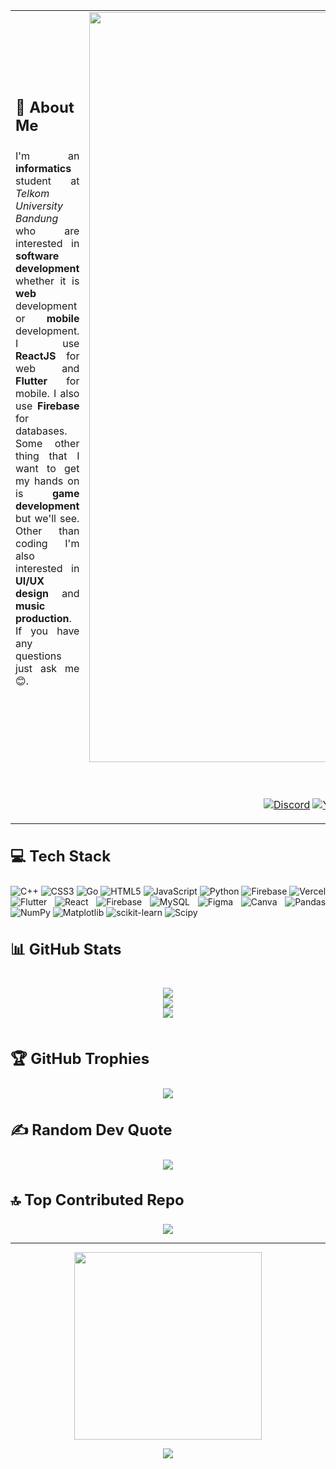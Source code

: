 <table>
  <tr>
    <td>
        <h3 style="font-size:24px;">💫 About Me</h3>
        <div align="justify">

I'm an **informatics** student at _Telkom University Bandung_ who are interested in **software development** whether it is **web** development or **mobile** development. I use **ReactJS** for web and **Flutter** for mobile. I also use **Firebase** for databases. Some other thing that I want to get my hands on is **game development** but we'll see. Other than coding I'm also interested in **UI/UX design** and **music production**. If you have any questions just ask me 😊.   
        </div>
    </td>
    <td>
        <img src="https://github.com/user-attachments/assets/671c2f60-dd8a-4135-9e1f-01037a574195" width="1200"/>
    </td>
  </tr>
  <tr>
    <td colspan="2">
        <div align="center">
    
[![Portfolio](https://img.shields.io/badge/Portfolio-%23000000.svg?style=for-the-badge&logo=vercel&logoColor=white)](https://portfolio-website-henna-three.vercel.app/)
        </div>
        <div align="center">
      
[![Discord](https://img.shields.io/badge/Discord-%237289DA.svg?style=for-the-badge&logo=discord&logoColor=white)](https://discord.gg/discordapp.com/users/525228460956844052) 
[![YouTube](https://img.shields.io/badge/YouTube-%23FF0000.svg?style=for-the-badge&logo=YouTube&logoColor=white)](https://youtube.com/@@anandaartiwidigdo2703) 
[![LinkedIn](https://img.shields.io/badge/LinkedIn-%230077B5.svg?style=for-the-badge&logo=linkedin&logoColor=white)](https://linkedin.com/in/ananda-arti-widigdo)
[![Instagram](https://img.shields.io/badge/Instagram-%23E4405F.svg?style=for-the-badge&logo=Instagram&logoColor=white)](https://instagram.com/anandaaw17)
[![Spotify](https://img.shields.io/badge/Spotify-%231ED760.svg?style=for-the-badge&logo=Spotify&logoColor=white)](https://open.spotify.com/user/31b44bpk6rs6ma44htsr5madawfi) 
[![Soundcloud](https://img.shields.io/badge/Soundcloud-%23FF8800.svg?style=for-the-badge&logo=Soundcloud&logoColor=white)](https://soundcloud.com/ndaaw) 
        </div>
    </td>
  </tr>
</table>

<!--<h3 style="font-size:24px;">🌐 Socials</h3>-->
<!--<div align="center">-->

<!--[![Discord](https://img.shields.io/badge/Discord-%237289DA.svg?logo=discord&logoColor=white)](https://discord.gg/discordapp.com/users/525228460956844052) [![Instagram](https://img.shields.io/badge/Instagram-%23E4405F.svg?logo=Instagram&logoColor=white)](https://instagram.com/anandaaw17) [![LinkedIn](https://img.shields.io/badge/LinkedIn-%230077B5.svg?logo=linkedin&logoColor=white)](https://linkedin.com/in/ananda-arti-widigdo) [![YouTube](https://img.shields.io/badge/YouTube-%23FF0000.svg?logo=YouTube&logoColor=white)](https://youtube.com/@@anandaartiwidigdo2703) -->
<!--</div>-->

<h3 style="font-size:24px;">💻 Tech Stack</h3>
<div align="justify">

![C++](https://img.shields.io/badge/c++-%2300599C.svg?style=for-the-badge&logo=c%2B%2B&logoColor=white) ![CSS3](https://img.shields.io/badge/css3-%231572B6.svg?style=for-the-badge&logo=css3&logoColor=white) ![Go](https://img.shields.io/badge/go-%2300ADD8.svg?style=for-the-badge&logo=go&logoColor=white) ![HTML5](https://img.shields.io/badge/html5-%23E34F26.svg?style=for-the-badge&logo=html5&logoColor=white) ![JavaScript](https://img.shields.io/badge/javascript-%23323330.svg?style=for-the-badge&logo=javascript&logoColor=%23F7DF1E) ![Python](https://img.shields.io/badge/python-3670A0?style=for-the-badge&logo=python&logoColor=ffdd54) ![Firebase](https://img.shields.io/badge/firebase-%23039BE5.svg?style=for-the-badge&logo=firebase) ![Vercel](https://img.shields.io/badge/vercel-%23000000.svg?style=for-the-badge&logo=vercel&logoColor=white) ![Flutter](https://img.shields.io/badge/Flutter-%2302569B.svg?style=for-the-badge&logo=Flutter&logoColor=white) ![React](https://img.shields.io/badge/react-%2320232a.svg?style=for-the-badge&logo=react&logoColor=%2361DAFB) ![Firebase](https://img.shields.io/badge/firebase-a08021?style=for-the-badge&logo=firebase&logoColor=ffcd34) ![MySQL](https://img.shields.io/badge/mysql-4479A1.svg?style=for-the-badge&logo=mysql&logoColor=white) ![Figma](https://img.shields.io/badge/figma-%23F24E1E.svg?style=for-the-badge&logo=figma&logoColor=white) ![Canva](https://img.shields.io/badge/Canva-%2300C4CC.svg?style=for-the-badge&logo=Canva&logoColor=white) ![Pandas](https://img.shields.io/badge/pandas-%23150458.svg?style=for-the-badge&logo=pandas&logoColor=white) ![NumPy](https://img.shields.io/badge/numpy-%23013243.svg?style=for-the-badge&logo=numpy&logoColor=white) ![Matplotlib](https://img.shields.io/badge/Matplotlib-%23ffffff.svg?style=for-the-badge&logo=Matplotlib&logoColor=black) ![scikit-learn](https://img.shields.io/badge/scikit--learn-%23F7931E.svg?style=for-the-badge&logo=scikit-learn&logoColor=white) ![Scipy](https://img.shields.io/badge/SciPy-%230C55A5.svg?style=for-the-badge&logo=scipy&logoColor=%white)
</div>

<h3 style="font-size:24px;">📊 GitHub Stats</h3>
<div align="center" style="display: flex;justify-content: center;">

![](https://github-readme-stats.vercel.app/api?username=ananda17gb&theme=gruvbox&hide_border=false&include_all_commits=false&count_private=false) \
![](https://github-readme-streak-stats.herokuapp.com/?user=ananda17gb&theme=gruvbox&hide_border=false) \
![](https://github-readme-stats.vercel.app/api/top-langs/?username=ananda17gb&theme=gruvbox&hide_border=false&include_all_commits=false&count_private=false&layout=compact)
</div>

<h3 style="font-size:24px;">🏆 GitHub Trophies</h3>
<div align="center">

![](https://github-profile-trophy.vercel.app/?username=ananda17gb&theme=gruvbox&no-frame=false&no-bg=true&margin-w=4)
</div>

<h3 style="font-size:24px;">✍️ Random Dev Quote</h3>
<div align="center">

![](https://quotes-github-readme.vercel.app/api?type=horizontal&theme=gruvbox)
</div>

<h3 style="font-size:24px;">🔝 Top Contributed Repo</h3>
<div align="center">

![](https://github-contributor-stats.vercel.app/api?username=ananda17gb&limit=5&theme=gruvbox&combine_all_yearly_contributions=true)
</div>

<hr/>
<div align="center">
<img src="https://gifdb.com/images/high/lonely-spongebob-meme-a86er4dq5rntdzii.gif" width="300"/>

[![](https://visitcount.itsvg.in/api?id=ananda17gb&icon=5&color=2)](https://visitcount.itsvg.in)
</div>
